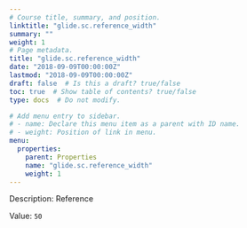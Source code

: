 ```yaml
---
# Course title, summary, and position.
linktitle: "glide.sc.reference_width"
summary: ""
weight: 1
# Page metadata.
title: "glide.sc.reference_width"
date: "2018-09-09T00:00:00Z"
lastmod: "2018-09-09T00:00:00Z"
draft: false  # Is this a draft? true/false
toc: true  # Show table of contents? true/false
type: docs  # Do not modify.

# Add menu entry to sidebar.
# - name: Declare this menu item as a parent with ID name.
# - weight: Position of link in menu.
menu:
  properties:
    parent: Properties
    name: "glide.sc.reference_width"
    weight: 1
---
```


Description: Reference


Value: `50`
